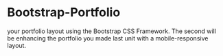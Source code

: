 # Bootstrap-Portfolio
your portfolio layout using the Bootstrap CSS Framework. The second will be enhancing
the portfolio you made last unit with a mobile-responsive layout.
